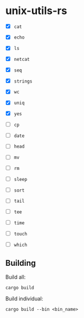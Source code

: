 # unix-utils-rs

- [x] `cat`
- [x] `echo`
- [x] `ls`
- [x] `netcat`
- [x] `seq`
- [x] `strings`
- [x] `wc`
- [x] `uniq`
- [x] `yes`

- [ ] `cp`
- [ ] `date`
- [ ] `head`   
- [ ] `mv`
- [ ] `rm`
- [ ] `sleep`
- [ ] `sort`
- [ ] `tail`   
- [ ] `tee`   
- [ ] `time`   
- [ ] `touch`
- [ ] `which`


## Building

Build all:
```
cargo build
```

Build individual:
```
cargo build --bin <bin_name>
```


